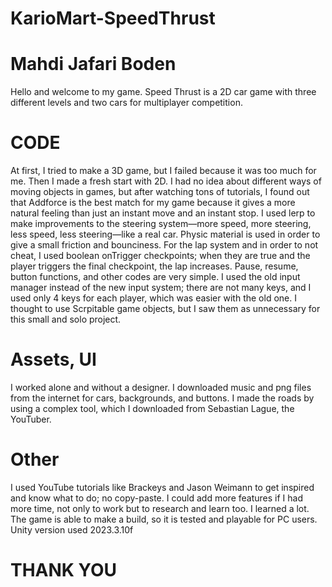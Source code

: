 # KarioMart-SpeedThrust


# Mahdi Jafari Boden


Hello and welcome to my game. Speed Thrust is a 2D car game with three different levels and two cars for multiplayer competition.

# CODE
At first, I tried to make a 3D game, but I failed because it was too much for me. Then I made a fresh start with 2D. I had no idea about different ways of moving objects in games, but after watching tons of tutorials, I found out that Addforce is the best match for my game because it gives a more natural feeling than just an instant move and an instant stop. I used lerp to make improvements to the steering system—more speed, more steering, less speed, less steering—like a real car. Physic material is used in order to give a small friction and bounciness.
For the lap system and in order to not cheat, I used boolean onTrigger checkpoints; when they are true and the player triggers the final checkpoint, the lap increases. Pause, resume, button functions, and other codes are very simple.
I used the old input manager instead of the new input system; there are not many keys, and I used only 4 keys for each player, which was easier with the old one. I thought to use Scrpitable game objects, but I saw them as unnecessary for this small and solo project.

# Assets, UI
I worked alone and without a designer.
I downloaded music and png files from the internet for cars, backgrounds, and buttons.
I made the roads by using a complex tool, which I downloaded from Sebastian Lague, the YouTuber.


# Other
I used YouTube tutorials like Brackeys and Jason Weimann to get inspired and know what to do; no copy-paste.
I could add more features if I had more time, not only to work but to research and learn too. I learned a lot.
The game is able to make a build, so it is tested and playable for PC users.
Unity version used 2023.3.10f
# THANK YOU
